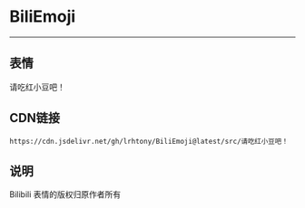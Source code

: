 
# BiliEmoji
---
## 表情
请吃红小豆吧！
## CDN链接
```
https://cdn.jsdelivr.net/gh/lrhtony/BiliEmoji@latest/src/请吃红小豆吧！
```
## 说明
Bilibili 表情的版权归原作者所有
